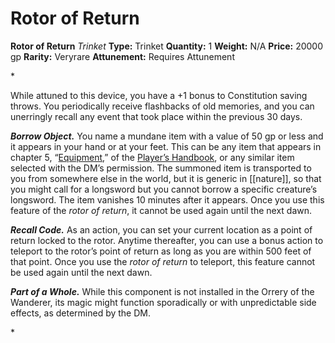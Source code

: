 # Rotor of Return

**Rotor of Return**
_Trinket_
**Type:** Trinket
**Quantity:** 1
**Weight:** N/A
**Price:** 20000 gp
**Rarity:** Veryrare
**Attunement:** Requires Attunement

*<p>While attuned to this device, you have a +1 bonus to Constitution saving throws. You periodically receive flashbacks of old memories, and you can unerringly recall any event that took place within the previous 30 days.

***Borrow Object.*** You name a mundane item with a value of 50 gp or less and it appears in your hand or at your feet. This can be any item that appears in chapter 5, “<a title="Equipment" href="https://www.dndbeyond.com/sources/phb/equipment">Equipment</a>,” of the <a title="Player’s Handbook" href="https://www.dndbeyond.com/sources/phb">Player’s Handbook</a>, or any similar item selected with the DM’s permission. The summoned item is transported to you from somewhere else in the world, but it is generic in [[nature]], so that you might call for a longsword but you cannot borrow a specific creature’s longsword. The item vanishes 10 minutes after it appears. Once you use this feature of the *rotor of return*, it cannot be used again until the next dawn.

***Recall Code.*** As an action, you can set your current location as a point of return locked to the rotor. Anytime thereafter, you can use a bonus action to teleport to the rotor’s point of return as long as you are within 500 feet of that point. Once you use the *rotor of return* to teleport, this feature cannot be used again until the next dawn.

***Part of a Whole.*** While this component is not installed in the Orrery of the Wanderer, its magic might function sporadically or with unpredictable side effects, as determined by the DM.</p>*